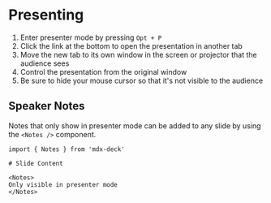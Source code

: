 
# Presenting

1. Enter presenter mode by pressing `Opt + P`
2. Click the link at the bottom to open the presentation in another tab
3. Move the new tab to its own window in the screen or projector that the audience sees
4. Control the presentation from the original window
5. Be sure to hide your mouse cursor so that it's not visible to the audience

## Speaker Notes

Notes that only show in presenter mode can be added to any slide
by using the `<Notes />` component.

```mdx
import { Notes } from 'mdx-deck'

# Slide Content

<Notes>
Only visible in presenter mode
</Notes>
```
